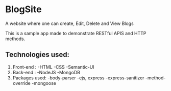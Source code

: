 # BlogSite
A website where one can create, Edit, Delete and View Blogs

This is a sample app made to demonstrate RESTful APIS and HTTP methods.

## Technologies used:
1. Front-end : 
  -HTML
  -CSS
  -Semantic-UI
2. Back-end : 
   -NodeJS
   -MongoDB
3. Packages used: 
   -body-parser
   -ejs, express
   -express-sanitizer
   -method-override
   -mongoose
    
